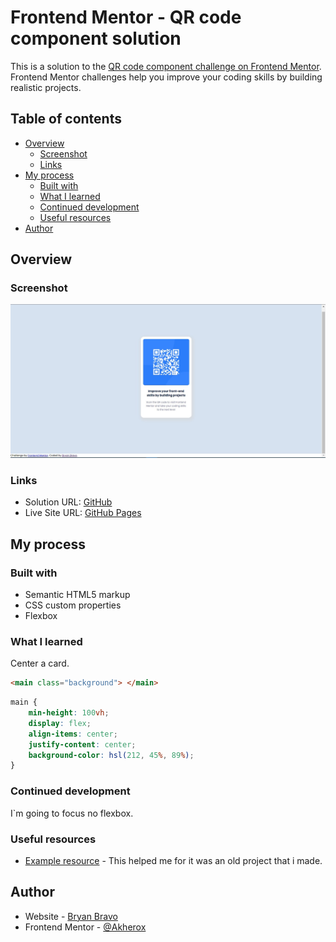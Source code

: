 # Frontend Mentor - QR code component solution

This is a solution to the [QR code component challenge on Frontend Mentor](https://www.frontendmentor.io/challenges/qr-code-component-iux_sIO_H). Frontend Mentor challenges help you improve your coding skills by building realistic projects. 

## Table of contents

- [Overview](#overview)
  - [Screenshot](#screenshot)
  - [Links](#links)
- [My process](#my-process)
  - [Built with](#built-with)
  - [What I learned](#what-i-learned)
  - [Continued development](#continued-development)
  - [Useful resources](#useful-resources)
- [Author](#author)

## Overview

### Screenshot

![](images/screenshoot.jpg)

### Links

- Solution URL: [GitHub](https://github.com/Akherox/front-mentor-01)
- Live Site URL: [GitHub Pages](https://akherox.github.io/front-mentor-01/)

## My process

### Built with

- Semantic HTML5 markup
- CSS custom properties
- Flexbox

### What I learned

Center a card.

```html
<main class="background"> </main>
```
```css
main {
    min-height: 100vh;
    display: flex;
    align-items: center;
    justify-content: center;
    background-color: hsl(212, 45%, 89%);  
}
```

### Continued development

I`m going to focus no flexbox.

### Useful resources

- [Example resource](https://github.com/Akherox/pokedex) - This helped me for it was an old project that i made.

## Author

- Website - [Bryan Bravo](https://www.linkedin.com/in/alex-bravo-008-mk)
- Frontend Mentor - [@Akherox](https://www.frontendmentor.io/profile/Akherox)

